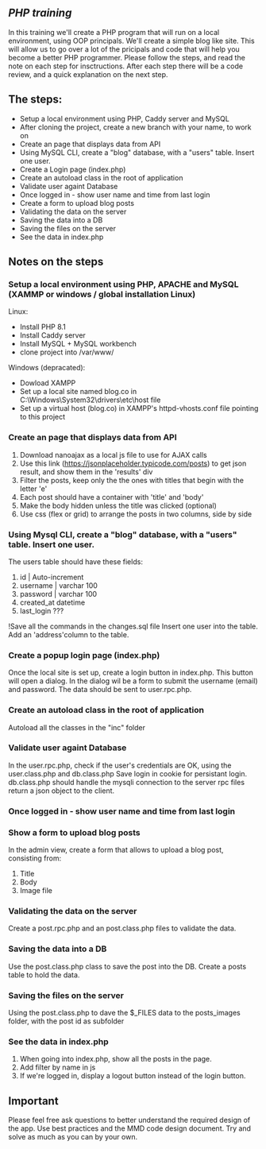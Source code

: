 ## _PHP training_
In this training we'll create a PHP program that will run on a local environment, using OOP principals.
We'll create a simple blog like site. This will allow us to go over a lot of the  pricipals and code that will help you become a better PHP programmer.
Please follow the steps, and read the note on each step for insctructions.
After each step there will be a code review, and a quick explanation on the next step.

## The steps:
- Setup a local environment using PHP, Caddy server and MySQL
- After cloning the project, create a new branch with your name, to work on
- Create an page that displays data from API
- Using MySQL CLI, create a "blog" database, with a "users" table. Insert one user.
- Create a Login page (index.php)
- Create an autoload class in the root of application
- Validate user againt Database
- Once logged in - show user name and time from last login
- Create a form to upload blog posts
- Validating the data on the server
- Saving the data into a DB
- Saving the files on the server
- See the data in index.php

## Notes on the steps
### Setup a local environment using PHP, APACHE and MySQL (XAMMP or windows / global installation Linux)
Linux:
- Install PHP 8.1
- Install Caddy server
- Install MySQL + MySQL workbench
- clone project into /var/www/

Windows (depracated):
- Dowload XAMPP
- Set up a local site named blog.co in C:\Windows\System32\drivers\etc\host file
- Set up a virtual host (blog.co) in XAMPP's httpd-vhosts.conf file pointing to this project



### Create an page that displays data from API
1. Download nanoajax as a local js file to use for AJAX calls 
2. Use this link (https://jsonplaceholder.typicode.com/posts) to get json result, and show them in the 'results' div
3. Filter the posts, keep only the the ones with titles that begin with the letter 'e'
4. Each post should have a container with 'title' and 'body'
5. Make the body hidden unless the title was clicked (optional)
6. Use css (flex or grid) to arrange the posts in two columns, side by side

### Using Mysql CLI, create a "blog" database, with a "users" table. Insert one user.
The users table should have these fields:
1. id | Auto-increment 
2. username | varchar 100
3. password | varchar 100
4. created_at datetime
5. last_login ???

!Save all the commands in the changes.sql file
Insert one user into the table.
Add an 'address'column to the table.


### Create a popup login page (index.php)
Once the local site is set up, create a login button in index.php.
This button will open a dialog. In the dialog wil be a form to submit the username (email) and password.
The data should be sent to user.rpc.php.

### Create an autoload class in the root of application
Autoload all the classes in the "inc" folder

### Validate user againt Database
In the user.rpc.php, check if the user's credentials are OK, using the user.class.php and db.class.php
Save login in cookie for persistant login.
db.class.php should handle the mysqli connection to the server
rpc files return a json object to the client.

### Once logged in - show user name and time from last login
### Show a form to upload blog posts
In the admin view, create a form that allows to upload a blog post, consisting from:
1. Title
2. Body
3. Image file

### Validating the data on the server
Create a post.rpc.php and an post.class.php files to validate the data.

### Saving the data into a DB
Use the post.class.php class to save the post into the DB.
Create a posts table to hold the data.
### Saving the files on the server
Using the post.class.php to dave the $_FILES data to the posts_images folder, with the post id as subfolder
### See the data in index.php
1. When going into index.php, show all the posts in the page. 
2. Add filter by name in js
3. If we're logged in, display a logout button instead of the login button.


## Important
Please feel free ask questions to better understand the required design of the app.
Use best practices and the MMD code design document.
Try and solve as much as you can by your own.
